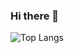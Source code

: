 ### Hi there 👋

![Top Langs](https://github-readme-stats.vercel.app/api/top-langs/?username=xridwan&layout=compact)

